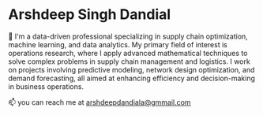 

<!--
**a-dandial/a-dandial** is a ✨ _special_ ✨ repository because its `README.md` (this file) appears on your GitHub profile.

Here are some ideas to get you started:







- 🔭 I’m currently working on ...
- 🌱 I’m currently learning ...
- 👯 I’m looking to collaborate on ...
- 🤔 I’m looking for help with ...
- 💬 Ask me about ...
- 📫 How to reach me: ...
- 😄 Pronouns: ...
- ⚡ Fun fact: ...
-->

# Arshdeep Singh Dandial

 🔭 I'm a data-driven professional specializing in supply chain optimization, machine learning, and data analytics. My primary field of interest is operations research, where I apply advanced mathematical techniques to solve complex problems in supply chain management and logistics. I work on projects involving predictive modeling, network design optimization, and demand forecasting, all aimed at enhancing efficiency and decision-making in business operations.

📫 you can reach me at arshdeepdandiala@gmmail.com
